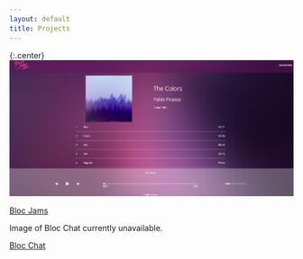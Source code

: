 ```yaml
---
layout: default
title: Projects
---
```


{:.center}
![](/assets/images/BlocJamsAngularSS.png)

[Bloc Jams](/projects/blocjams)


Image of Bloc Chat currently unavailable.

[Bloc Chat](/projects/blocchat)